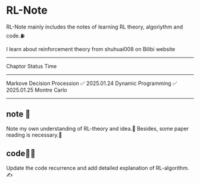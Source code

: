 # RL-Note
RL-Note mainly includes the notes of learning RL theory, algoriythm and code.⛽️

I learn about reinforcement theory from shuhuai008 on Bilibi website

***************************************************************************************
Chaptor                                  Status                         Time
***************************************************************************************
Markove Decision Procession                ✅                         2025.01.24
Dynamic Programming                        ✅                         2025.01.25
Montre Carlo
***************************************************************************************


## note 📒
Note my own understanding of RL-theory and idea.🧠 Besides, some paper reading is necessary.📖

## code🧑‍💻
Update the code recurrence and add detailed explanation of RL-algorithm.✍️
